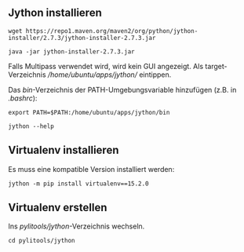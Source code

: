## Jython installieren

```
wget https://repo1.maven.org/maven2/org/python/jython-installer/2.7.3/jython-installer-2.7.3.jar
```

```
java -jar jython-installer-2.7.3.jar
```

Falls Multipass verwendet wird, wird kein GUI angezeigt. Als target-Verzeichnis _/home/ubuntu/apps/jython/_ eintippen.

Das _bin_-Verzeichnis der PATH-Umgebungsvariable hinzufügen (z.B. in _.bashrc_):

```
export PATH=$PATH:/home/ubuntu/apps/jython/bin
```

```
jython --help
```

## Virtualenv installieren

Es muss eine kompatible Version installiert werden:
```
jython -m pip install virtualenv==15.2.0
```

## Virtualenv erstellen

Ins _pylitools/jython_-Verzeichnis wechseln.

```
cd pylitools/jython
```

